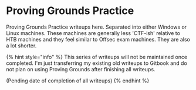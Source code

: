 # Proving Grounds Practice

Proving Grounds Practice writeups here. Separated into either Windows or Linux machines. These machines are generally less 'CTF-ish' relative to HTB machines and they feel similar to Offsec exam machines. They are also a lot shorter.  &#x20;

{% hint style="info" %}
This series of writeups will not be maintained once completed. I'm just transferring my existing old writeups to Gitbook and do not plan on using Proving Grounds after finishing all writeups.&#x20;

(Pending date of completion of all writeups)
{% endhint %}
